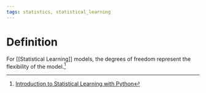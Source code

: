 ```yaml
---
tags: statistics, statistical_learning
---
```


# Definition

For [[Statistical Learning]] models, the degrees of freedom represent the flexibility of the model.[^1]

[^1]: [Introduction to Statistical Learning with Python](zotero://open-pdf/library/items/9JTAJ2JI?page=40)